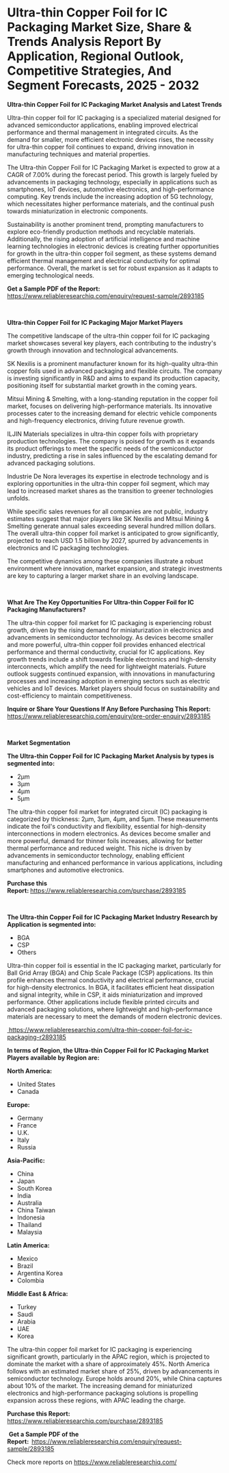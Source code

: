 <p><h1>Ultra-thin Copper Foil for IC Packaging Market Size, Share & Trends Analysis Report By Application, Regional Outlook, Competitive Strategies, And Segment Forecasts, 2025 - 2032</h1></p><p><strong>Ultra-thin Copper Foil for IC Packaging Market Analysis and Latest Trends</strong></p>
<p><p>Ultra-thin copper foil for IC packaging is a specialized material designed for advanced semiconductor applications, enabling improved electrical performance and thermal management in integrated circuits. As the demand for smaller, more efficient electronic devices rises, the necessity for ultra-thin copper foil continues to expand, driving innovation in manufacturing techniques and material properties.</p><p>The Ultra-thin Copper Foil for IC Packaging Market is expected to grow at a CAGR of 7.00% during the forecast period. This growth is largely fueled by advancements in packaging technology, especially in applications such as smartphones, IoT devices, automotive electronics, and high-performance computing. Key trends include the increasing adoption of 5G technology, which necessitates higher performance materials, and the continual push towards miniaturization in electronic components. </p><p>Sustainability is another prominent trend, prompting manufacturers to explore eco-friendly production methods and recyclable materials. Additionally, the rising adoption of artificial intelligence and machine learning technologies in electronic devices is creating further opportunities for growth in the ultra-thin copper foil segment, as these systems demand efficient thermal management and electrical conductivity for optimal performance. Overall, the market is set for robust expansion as it adapts to emerging technological needs.</p></p>
<p><strong>Get a Sample PDF of the Report:&nbsp;</strong> <a href="https://www.reliableresearchiq.com/enquiry/request-sample/2893185?utm_campaign=3514&utm_medium=2&utm_source=Github&utm_content=ia&utm_term=15032025&utm_id=ultra-thin-copper-foil-for-ic-packaging">https://www.reliableresearchiq.com/enquiry/request-sample/2893185</a></p>
<p>&nbsp;</p>
<p><strong>Ultra-thin Copper Foil for IC Packaging Major Market Players</strong></p>
<p><p>The competitive landscape of the ultra-thin copper foil for IC packaging market showcases several key players, each contributing to the industry's growth through innovation and technological advancements. </p><p>SK Nexilis is a prominent manufacturer known for its high-quality ultra-thin copper foils used in advanced packaging and flexible circuits. The company is investing significantly in R&D and aims to expand its production capacity, positioning itself for substantial market growth in the coming years.</p><p>Mitsui Mining & Smelting, with a long-standing reputation in the copper foil market, focuses on delivering high-performance materials. Its innovative processes cater to the increasing demand for electric vehicle components and high-frequency electronics, driving future revenue growth.</p><p>ILJIN Materials specializes in ultra-thin copper foils with proprietary production technologies. The company is poised for growth as it expands its product offerings to meet the specific needs of the semiconductor industry, predicting a rise in sales influenced by the escalating demand for advanced packaging solutions.</p><p>Industrie De Nora leverages its expertise in electrode technology and is exploring opportunities in the ultra-thin copper foil segment, which may lead to increased market shares as the transition to greener technologies unfolds.</p><p>While specific sales revenues for all companies are not public, industry estimates suggest that major players like SK Nexilis and Mitsui Mining & Smelting generate annual sales exceeding several hundred million dollars. The overall ultra-thin copper foil market is anticipated to grow significantly, projected to reach USD 1.5 billion by 2027, spurred by advancements in electronics and IC packaging technologies. </p><p>The competitive dynamics among these companies illustrate a robust environment where innovation, market expansion, and strategic investments are key to capturing a larger market share in an evolving landscape.</p></p>
<p>&nbsp;</p>
<p><strong>What Are The Key Opportunities For Ultra-thin Copper Foil for IC Packaging Manufacturers?</strong></p>
<p><p>The ultra-thin copper foil market for IC packaging is experiencing robust growth, driven by the rising demand for miniaturization in electronics and advancements in semiconductor technology. As devices become smaller and more powerful, ultra-thin copper foil provides enhanced electrical performance and thermal conductivity, crucial for IC applications. Key growth trends include a shift towards flexible electronics and high-density interconnects, which amplify the need for lightweight materials. Future outlook suggests continued expansion, with innovations in manufacturing processes and increasing adoption in emerging sectors such as electric vehicles and IoT devices. Market players should focus on sustainability and cost-efficiency to maintain competitiveness.</p></p>
<p><strong>Inquire or Share Your Questions If Any Before Purchasing This Report:</strong> <a href="https://www.reliableresearchiq.com/enquiry/pre-order-enquiry/2893185?utm_campaign=3514&utm_medium=2&utm_source=Github&utm_content=ia&utm_term=15032025&utm_id=ultra-thin-copper-foil-for-ic-packaging">https://www.reliableresearchiq.com/enquiry/pre-order-enquiry/2893185</a></p>
<p>&nbsp;</p>
<p><strong>Market Segmentation</strong></p>
<p><strong>The Ultra-thin Copper Foil for IC Packaging Market Analysis by types is segmented into:</strong></p>
<p><ul><li>2μm</li><li>3μm</li><li>4μm</li><li>5μm</li></ul></p>
<p><p>The ultra-thin copper foil market for integrated circuit (IC) packaging is categorized by thickness: 2μm, 3μm, 4μm, and 5μm. These measurements indicate the foil's conductivity and flexibility, essential for high-density interconnections in modern electronics. As devices become smaller and more powerful, demand for thinner foils increases, allowing for better thermal performance and reduced weight. This niche is driven by advancements in semiconductor technology, enabling efficient manufacturing and enhanced performance in various applications, including smartphones and automotive electronics.</p></p>
<p><strong>Purchase this Report:&nbsp;</strong><a href="https://www.reliableresearchiq.com/purchase/2893185?utm_campaign=3514&utm_medium=2&utm_source=Github&utm_content=ia&utm_term=15032025&utm_id=ultra-thin-copper-foil-for-ic-packaging">https://www.reliableresearchiq.com/purchase/2893185</a></p>
<p>&nbsp;</p>
<p><strong>The Ultra-thin Copper Foil for IC Packaging Market Industry Research by Application is segmented into:</strong></p>
<p><ul><li>BGA</li><li>CSP</li><li>Others</li></ul></p>
<p><p>Ultra-thin copper foil is essential in the IC packaging market, particularly for Ball Grid Array (BGA) and Chip Scale Package (CSP) applications. Its thin profile enhances thermal conductivity and electrical performance, crucial for high-density electronics. In BGA, it facilitates efficient heat dissipation and signal integrity, while in CSP, it aids miniaturization and improved performance. Other applications include flexible printed circuits and advanced packaging solutions, where lightweight and high-performance materials are necessary to meet the demands of modern electronic devices.</p></p>
<p><a href="https://www.reliableresearchiq.com/ultra-thin-copper-foil-for-ic-packaging-r2893185?utm_campaign=3514&utm_medium=2&utm_source=Github&utm_content=ia&utm_term=15032025&utm_id=ultra-thin-copper-foil-for-ic-packaging">&nbsp;https://www.reliableresearchiq.com/ultra-thin-copper-foil-for-ic-packaging-r2893185</a></p>
<p><strong>In terms of Region, the Ultra-thin Copper Foil for IC Packaging Market Players available by Region are:</strong></p>
<p>
    <p> <strong> North America: </strong>
        <ul>
            <li>United States</li>
            <li>Canada</li>
        </ul>
        </p> 
    <p> <strong> Europe: </strong>
        <ul>
            <li>Germany</li>
            <li>France</li>
            <li>U.K.</li>
            <li>Italy</li>
            <li>Russia</li>
        </ul>
        </p> 
    <p> <strong> Asia-Pacific: </strong>
        <ul>
            <li>China</li>
            <li>Japan</li>
            <li>South Korea</li>
            <li>India</li>
            <li>Australia</li>
            <li>China Taiwan</li>
            <li>Indonesia</li>
            <li>Thailand</li>
            <li>Malaysia</li>
        </ul>
        </p> 
    <p> <strong> Latin America: </strong>
        <ul>
            <li>Mexico</li>
            <li>Brazil</li>
            <li>Argentina Korea</li>
            <li>Colombia</li>
        </ul>
        </p> 
    <p> <strong> Middle East & Africa: </strong>
        <ul>
            <li>Turkey</li>
            <li>Saudi</li>
            <li>Arabia</li>
            <li>UAE</li>
            <li>Korea</li>
        </ul>
    </p>
    </p>
<p><p>The ultra-thin copper foil market for IC packaging is experiencing significant growth, particularly in the APAC region, which is projected to dominate the market with a share of approximately 45%. North America follows with an estimated market share of 25%, driven by advancements in semiconductor technology. Europe holds around 20%, while China captures about 10% of the market. The increasing demand for miniaturized electronics and high-performance packaging solutions is propelling expansion across these regions, with APAC leading the charge.</p></p>
<p><strong>Purchase this Report: </strong><a href="https://www.reliableresearchiq.com/purchase/2893185?utm_campaign=3514&utm_medium=2&utm_source=Github&utm_content=ia&utm_term=15032025&utm_id=ultra-thin-copper-foil-for-ic-packaging">https://www.reliableresearchiq.com/purchase/2893185</a></p>
<p>&nbsp;<strong>Get a Sample PDF of the Report:&nbsp;&nbsp;</strong><a href="https://www.reliableresearchiq.com/enquiry/request-sample/2893185?utm_campaign=3514&utm_medium=2&utm_source=Github&utm_content=ia&utm_term=15032025&utm_id=ultra-thin-copper-foil-for-ic-packaging">https://www.reliableresearchiq.com/enquiry/request-sample/2893185</a></p>
<p><strong></strong></p>
<p>Check more reports on <a href="https://www.reliableresearchiq.com/?utm_campaign=3514&utm_medium=2&utm_source=Github&utm_content=ia&utm_term=15032025&utm_id=ultra-thin-copper-foil-for-ic-packaging">https://www.reliableresearchiq.com/</a></p>